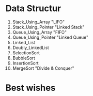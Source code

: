# Data Structur
1. Stack_Using_Array "LIFO"
2. Stack_Using_Pointer "Linked Stack"
3. Queue_Using_Array "FIFO"
4. Queue_Using_Pointer "Linked Queue"
5. Linked_List
6. Doubly_LinkedList
7. SelectionSort
8. BubbleSort
9. InsertionSort
10. MergeSort "Divide & Conquer"

# Best wishes
